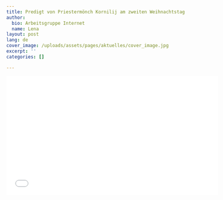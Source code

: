 ```yaml
---
title: Predigt von Priestermönch Kornilij am zweiten Weihnachtstag
author:
  bio: Arbeitsgruppe Internet
  name: Lena
layout: post
lang: de
cover_image: /uploads/assets/pages/aktuelles/cover_image.jpg
excerpt: ''
categories: []

---
```

<iframe width="560" height="315" src="[https://www.youtube.com/embed/PfAgwdklqRc](https://www.youtube.com/embed/PfAgwdklqRc "https://www.youtube.com/embed/PfAgwdklqRc")" frameborder="0" allow="accelerometer; autoplay; encrypted-media; gyroscope; picture-in-picture" allowfullscreen></iframe>
